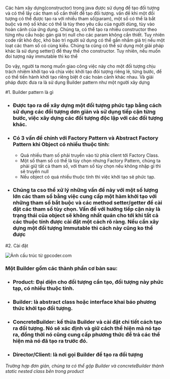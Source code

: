 
Các hàm xây dựng(constructor) trong java được sử dụng để tạo đối tượng và có
thể lấy các tham số cần thiết để tạo đối tượng. vấn đề khi một đối tượng có thể
được tạo ra với nhiều tham số(param), một số có thể là bắt buộc và mộ số khác có thể là tùy theo yêu cầu của người dùng, tùy vào hoàn cảnh của
ứng dụng. Chúng ta, có thể tạo ra nhiều constructor theo từng nhu cầu hoặc gán giá trị null cho các param không cần thiết. Tuy nhiên code rất khó đọc, khó bảo trì
người sử dụng có thể gấn nhầm giá trị nếu một loạt các tham số có cùng kiểu.
Chúng ta cũng có thể sử dụng một giải pháp khác là sử dụng setter() để thay thế cho constructor. Tuy nhiên, nếu muốn đoi tượng này immutable thì ko thể

Do vậy, người ta mong muốn giao công việc này cho một đối tượng chịu trách nhiêm
khởi tạo và chịa việc khởi tạo đói tượng riêng lẻ, từng bước, để có thể tiến hành khởi tạo riêng biệt ở các hoàn cảnh khác nhau. Và giải pháp được đưa ra là sử dụng Builder pattern như một người xây dựng


#1. Builder pattern là gì
+ ### Được tạo ra dể xây dựng một đối tượng phức tạp bằng cách sử dụng các đối tượng dơn giản và sử dụng tiếp cận từng bước, việc xây dựng các đối tượng độc lập với các đối tượng khác.

+ ### Có 3 vấn đề chính với Factory Pattern và Abstract Factory Pattern khi Object có nhiều thuộc tính:
    + Quá nhiều tham số phải truyền vào từ phía client tới Factory Class.
    + Một số tham số có thể là tùy chọn nhưng Factory Pattern, chúng ta phải giữ tất cả tham số, với tham số tùy chọn nếu không nhập gì thì sẽ truyền null
    + Nếu object có quá nhiều thuộc tính thì việc khởi tạo sẽ phức tạp.

+ ### Chúng ta cso thể xử lý những vấn đề này với một số lượng lớn các tham số bằng việc cung cấp một hàm khởi tạo với những tham số bắt buộc và các method setter/getter đế cài đặt các tham số tùy chọn. Vấn đề với hướng tiếp cận này là trạng thái của object sẽ không nhất quán cho tới khi tất cả các thuộc tính được cài đặt một cách rõ ràng. Nếu cần xây dựng một đối tượng Immutable thì cách này cũng ko thể được

#2. Cài đặt

![Ảnh cấu trúc từ gpcoder.com](https://gpcoder.com/wp-content/uploads/2018/09/design-patterns-builder-diagram.png "Ảnh cấu trúc từ gpcoder.com")

### Một Builder gồm các thành phần cơ bản sau:
+   ### Product: Đại diện cho đối tượng cần tạo, đối tượng này phức tạp, có nhiều thuộc tính.
+   ### Builder: là abstract class hoặc interface khai báo phương thức khởi tạo đối tượng.
+   ### ConcreteBuilder: kế thừa Builder và cài đặt chi tiết cách tạo ra đối tượng. Nó sẽ xác định và giữ cách thể hiện mà nó tạo ra, đồng thời nó cũng cung cấp phương thức để trả các thể hiện mà nó đã tạo ra trước đó.
+   ### Director/Client: là nơi gọi Builder để tạo ra đối tượng

_Trường hợp đơn giản, chúng ta có thể gộp Builder và concreteBuilder thành static nested class bên trong product_
